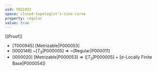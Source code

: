 ```yaml
---
uid: T021923
space: closed-topologist's-sine-curve
property: regular
value: true
---
```

[[Proof]]

* [T000945] [Metrizable|P000053]
* [I000146] ~[$T_3$|P000005] => ~[Regular|P000011]
* [I000020] [Metrizable|P000053] => ([$T_3$|P000005] + [$\sigma$-Locally Finite Base|P000054])

